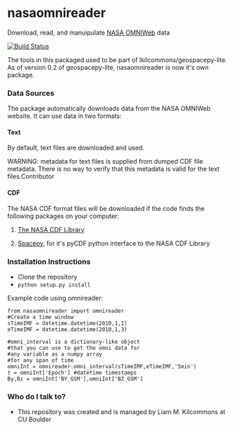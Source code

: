 # nasaomnireader
Download, read, and manuipulate [NASA OMNIWeb](https://omniweb.gsfc.nasa.gov) data

[![Build Status](https://travis-ci.org/lkilcommons/nasaomnireader.svg?branch=master)](https://travis-ci.org/lkilcommons/nasaomnireader)

The tools in this packaged used to be part of lkilcommons/geospacepy-lite. As of version 0.2 of geospacepy-lite, nasaomnireader is now it's own package.

### Data Sources ###

The package automatically downloads data from the NASA OMNIWeb website. It can use data in two formats:

#### Text ####

By default, text files are downloaded and used. 

  WARNING: metadata for text files is supplied from dumped CDF file metadata. There is no way to verify that this metadata is valid for the text files.Contributor
  
#### CDF ####

The NASA CDF format files will be downloaded if the code finds the following packages on your computer:

1. [The NASA CDF Library](http://cdf.gsfc.nasa.gov/)

2. [Spacepy](https://pypi.python.org/pypi/SpacePy), for it's pyCDF python interface to the NASA CDF Library

### Installation Instructions ###

* Clone the repository
* `python setup.py install`

Example code using omnireader:
```{python}
from nasaomnireader import omnireader
#Create a time window
sTimeIMF = datetime.datetime(2010,1,1)
eTimeIMF = datetime.datetime(2010,1,3)

#omni_interval is a dictionary-like object 
#that you can use to get the omni data for
#any variable as a numpy array 
#for any span of time
omniInt = omnireader.omni_interval(sTimeIMF,eTimeIMF,'5min')
t = omniInt['Epoch'] #datetime timestamps
By,Bz = omniInt['BY_GSM'],omniInt['BZ_GSM']

```
### Who do I talk to? ###

* This repository was created and is managed by Liam M. Kilcommons at CU Boulder
